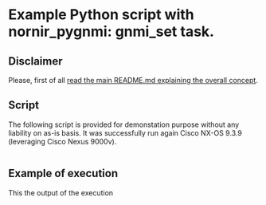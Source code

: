 # Example Python script with nornir_pygnmi: gnmi_set task.
## Disclaimer
Please, first of all [read the main README.md explaining the overall concept](https://github.com/akarneliuk/nornir_pygnmi/blob/main/examples/README.md).

## Script
The following script is provided for demonstation purpose without any liability on as-is basis. It was successfully run again Cisco NX-OS 9.3.9 (leveraging Cisco Nexus 9000v).
```python
```

## Example of execution
This the output of the execution
```
```